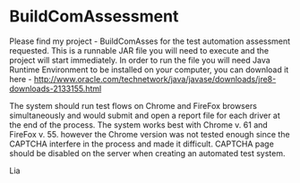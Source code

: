 # BuildComAssessment

Please find my project - BuildComAsses for the test automation assessment requested. 
This is a runnable JAR file you will need to execute and the project will start immediately. 
In order to run the file you will need Java Runtime Environment to be installed on your computer, you can download it here - 
http://www.oracle.com/technetwork/java/javase/downloads/jre8-downloads-2133155.html

The system should run test flows on Chrome and FireFox browsers simultaneously and would submit and open a report file for each driver at the end of the process.
The system works best with Chrome v. 61 and FireFox v. 55. however the Chrome version was not tested enough since the CAPTCHA interfere in the process and made it difficult. CAPTCHA page should be disabled on the server when creating an automated test system.

Lia
